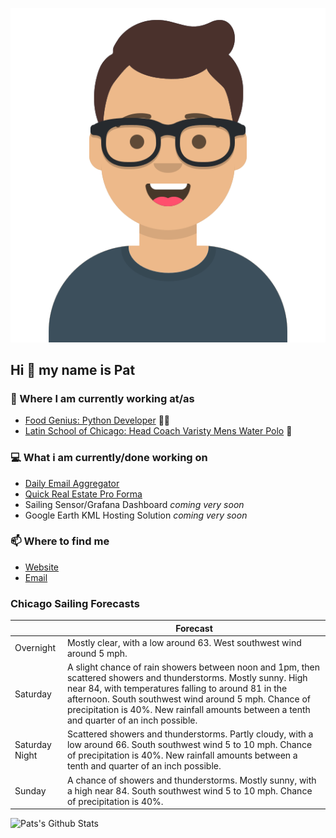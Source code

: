 [![Social banner for p-j-falconer](https://raw.githubusercontent.com/P-J-FALCONER/P-J-FALCONER/master/assets/avataaars.svg)](https://patfalconer.com/)
## Hi :wave: my name is Pat

### 💼 Where I am currently working at/as
- [Food Genius: Python Developer](https://getfoodgenius.com/) 🍔🐍
- [Latin School of Chicago: Head Coach Varisty Mens Water Polo](https://www.latinschool.org/) 🤽


### 💻 What i am currently/done working on
 - [Daily Email Aggregator](https://github.com/P-J-FALCONER/dott_daily_mail)
 - [Quick Real Estate Pro Forma](https://github.com/P-J-FALCONER/henry)
 - Sailing Sensor/Grafana Dashboard *coming very soon*
 - Google Earth KML Hosting Solution *coming very soon*

### 📫 Where to find me
 - [Website](https://patfalconer.com/)
 - [Email](mailto:patrick.j.falconer@gmail.com)


### Chicago Sailing Forecasts
|   | Forecast  |
|---|---|
| Overnight | Mostly clear, with a low around 63. West southwest wind around 5 mph. |
| Saturday | A slight chance of rain showers between noon and 1pm, then scattered showers and thunderstorms. Mostly sunny. High near 84, with temperatures falling to around 81 in the afternoon. South southwest wind around 5 mph. Chance of precipitation is 40%. New rainfall amounts between a tenth and quarter of an inch possible. |
| Saturday Night | Scattered showers and thunderstorms. Partly cloudy, with a low around 66. South southwest wind 5 to 10 mph. Chance of precipitation is 40%. New rainfall amounts between a tenth and quarter of an inch possible. |
| Sunday | A chance of showers and thunderstorms. Mostly sunny, with a high near 84. South southwest wind 5 to 10 mph. Chance of precipitation is 40%. |

![Pats's Github Stats](https://github-readme-stats.vercel.app/api?username=p-j-falconer&show_icons=true&theme=radical)
